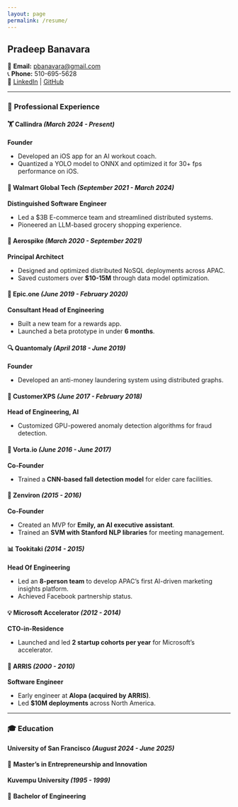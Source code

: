 ```yaml
---
layout: page
permalink: /resume/
---
```

## Pradeep Banavara
📧 **Email:** [pbanavara@gmail.com](mailto:pbanavara@gmail.com)  
📞 **Phone:** 510-695-5628  
🔗 [LinkedIn](https://linkedin.com/in/pbanavara) | [GitHub](https://github.com/pbanavara)  

---

### 🚀 **Professional Experience**  

#### 🏋 **Callindra** *(March 2024 - Present)*  
**Founder**  
- Developed an iOS app for an AI workout coach.  
- Quantized a YOLO model to ONNX and optimized it for 30+ fps performance on iOS.  

#### 🛒 **Walmart Global Tech** *(September 2021 - March 2024)*  
**Distinguished Software Engineer**  
- Led a $3B E-commerce team and streamlined distributed systems.  
- Pioneered an LLM-based grocery shopping experience.  

#### 🏢 **Aerospike** *(March 2020 - September 2021)*  
**Principal Architect**  
- Designed and optimized distributed NoSQL deployments across APAC.  
- Saved customers over **$10-15M** through data model optimization.  

#### 🎁 **Epic.one** *(June 2019 - February 2020)*  
**Consultant Head of Engineering**  
- Built a new team for a rewards app.  
- Launched a beta prototype in under **6 months**.  

#### 🔍 **Quantomaly** *(April 2018 - June 2019)*  
**Founder**  
- Developed an anti-money laundering system using distributed graphs.  

#### 🔎 **CustomerXPS** *(June 2017 - February 2018)*  
**Head of Engineering, AI**  
- Customized GPU-powered anomaly detection algorithms for fraud detection.  

#### 🤖 **Vorta.io** *(June 2016 - June 2017)*  
**Co-Founder**  
- Trained a **CNN-based fall detection model** for elder care facilities.  

#### 🤝 **Zenviron** *(2015 - 2016)*  
**Co-Founder**  
- Created an MVP for **Emily, an AI executive assistant**.  
- Trained an **SVM with Stanford NLP libraries** for meeting management.  

#### 📊 **Tookitaki** *(2014 - 2015)*  
**Head Of Engineering**  
- Led an **8-person team** to develop APAC’s first AI-driven marketing insights platform.  
- Achieved Facebook partnership status.  

#### 💡 **Microsoft Accelerator** *(2012 - 2014)*  
**CTO-in-Residence**  
- Launched and led **2 startup cohorts per year** for Microsoft’s accelerator.  

#### 💾 **ARRIS** *(2000 - 2010)*  
**Software Engineer**  
- Early engineer at **Alopa (acquired by ARRIS)**.  
- Led **$10M deployments** across North America.  

---

### 🎓 **Education**  

#### **University of San Francisco** *(August 2024 - June 2025)*  
📖 **Master’s in Entrepreneurship and Innovation**  

#### **Kuvempu University** *(1995 - 1999)*  
📖 **Bachelor of Engineering**  

